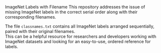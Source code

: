 ImageNet Labels with Filename
This repository addresses the issue of missing ImageNet labels in the correct serial order along with their corresponding filenames.    

The file `classnames.txt` contains all ImageNet labels arranged sequentially, paired with their original filenames.   
This can be a helpful resource for researchers and developers working with ImageNet datasets and looking for an easy-to-use, ordered reference for labels.
